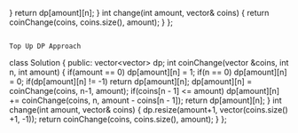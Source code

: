 }
return dp[amount][n];
}
int change(int amount, vector<int>& coins) {
return coinChange(coins, coins.size(), amount);
}
};
```
​
Top Up DP Approach
```
class Solution {
public:
vector<vector<int>> dp;
int coinChange(vector<int> &coins, int n, int amount)
{
if(amount == 0)
dp[amount][n] = 1;
if(n == 0)
dp[amount][n] = 0;
if(dp[amount][n] != -1)
return dp[amount][n];
dp[amount][n] = coinChange(coins, n-1, amount);
if(coins[n - 1] <= amount)
dp[amount][n] += coinChange(coins, n, amount - coins[n - 1]);
return dp[amount][n];
}
int change(int amount, vector<int>& coins) {
dp.resize(amount+1, vector<int>(coins.size() +1, -1));
return coinChange(coins, coins.size(), amount);
}
};
```